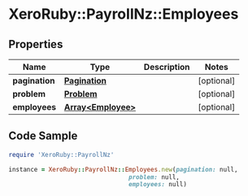 # XeroRuby::PayrollNz::Employees

## Properties

Name | Type | Description | Notes
------------ | ------------- | ------------- | -------------
**pagination** | [**Pagination**](Pagination.md) |  | [optional] 
**problem** | [**Problem**](Problem.md) |  | [optional] 
**employees** | [**Array&lt;Employee&gt;**](Employee.md) |  | [optional] 

## Code Sample

```ruby
require 'XeroRuby::PayrollNz'

instance = XeroRuby::PayrollNz::Employees.new(pagination: null,
                                 problem: null,
                                 employees: null)
```


